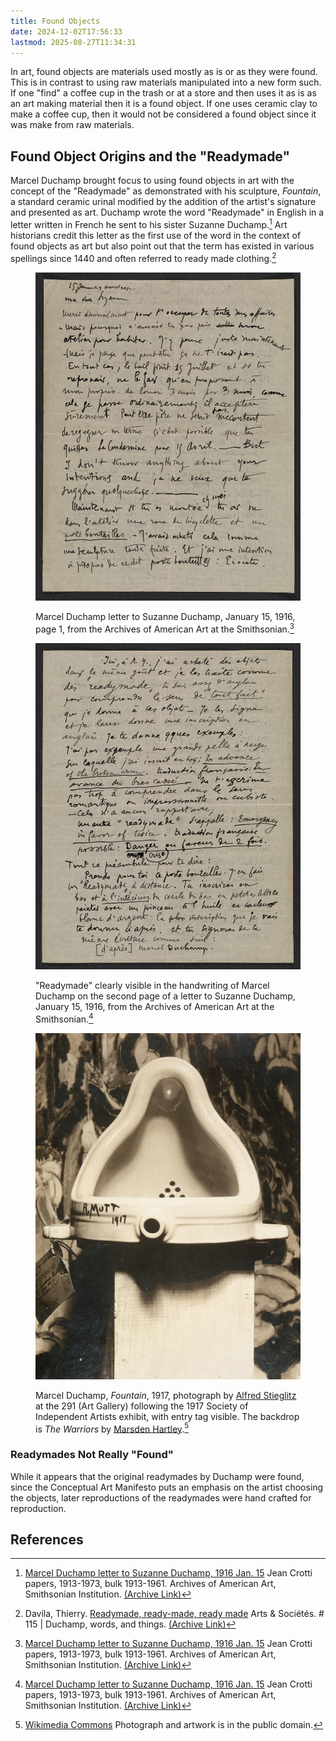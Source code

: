 ```yaml
---
title: Found Objects
date: 2024-12-02T17:56:33
lastmod: 2025-08-27T11:34:31
---
```


In art, found objects are materials used mostly as is or as they were found. This is in contrast to using raw materials manipulated into a new form such. If one "find" a coffee cup in the trash or at a store and then uses it as is as an art making material then it is a found object. If one uses ceramic clay to make a coffee cup, then it would not be considered a found object since it was make from raw materials.

## Found Object Origins and the "Readymade"

Marcel Duchamp brought focus to using found objects in art with the concept of the "Readymade" as demonstrated with his sculpture, _Fountain_, a standard ceramic urinal modified by the addition of the artist's signature and presented as art. Duchamp wrote the word "Readymade" in English in a letter written in French he sent to his sister Suzanne Duchamp.[^duchamp-letter] Art historians credit this letter as the first use of the word in the context of found objects as art but also point out that the term has existed in various spellings since 1440 and often referred to ready made clothing.[^readymade-history]

<div class="gallery-grid">
<figure>

[![Marcel Duchamp letter to Suzanne Duchamp page 1](./attachments/1916-01-15_Marcel-Duchamp-letter-to-Suzanne-Duchamp-page-1.jpg)](./attachments/1916-01-15_Marcel-Duchamp-letter-to-Suzanne-Duchamp-page-1.jpg)

<figcaption>

Marcel Duchamp letter to Suzanne Duchamp, January 15, 1916, page 1, from the Archives of American Art at the Smithsonian.[^duchamp-letter]

</figcaption>

</figure>

<figure>

[![Marcel Duchamp letter to Suzanne Duchamp page 2](./attachments/1916-01-15_Marcel-Duchamp-letter-to-Suzanne-Duchamp-page-2.jpg)](./attachments/1916-01-15_Marcel-Duchamp-letter-to-Suzanne-Duchamp-page-2.jpg)

<figcaption>

"Readymade" clearly visible in the handwriting of Marcel Duchamp on the second page of a letter to Suzanne Duchamp, January 15, 1916, from the Archives of American Art at the Smithsonian.[^duchamp-letter]

</figcaption>

</figure>

</div>

<figure>

[![Fountain by Marcel Duchamp 1917](./attachments/1917-Marcel-Duchamp_Fountain_photograph-by_Alfred-Stieglitz.jpg)](./attachments/1917-Marcel-Duchamp_Fountain_photograph-by_Alfred-Stieglitz.jpg)

<figcaption>

Marcel Duchamp, _Fountain_, 1917, photograph by [Alfred Stieglitz](https://en.wikipedia.org/wiki/Alfred_Stieglitz) at the 291 (Art Gallery) following the 1917 Society of Independent Artists exhibit, with entry tag visible. The backdrop is _The Warriors_ by [Marsden Hartley](https://en.wikipedia.org/wiki/Marsden_Hartley).[^duchamp-fountain]

</figcaption>

</figure>

### Readymades Not Really "Found"

While it appears that the original readymades by Duchamp were found, since the Conceptual Art Manifesto puts an emphasis on the artist choosing the objects, later reproductions of the readymades were hand crafted for reproduction.

## References

[^duchamp-fountain]: [Wikimedia Commons](https://commons.wikimedia.org/wiki/File:Marcel_Duchamp,_1917,_Fountain,_photograph_by_Alfred_Stieglitz.jpg) Photograph and artwork is in the public domain.
[^readymade-history]: Davila, Thierry. [Readymade, ready-made, ready made](https://www.sciencespo.fr/artsetsocietes/en/archives/4753) Arts & Sociétés. # 115 | Duchamp, words, and things. [(Archive Link)](https://web.archive.org/web/20240221082335/https://www.sciencespo.fr/artsetsocietes/en/archives/4753)
[^duchamp-letter]: [Marcel Duchamp letter to Suzanne Duchamp, 1916 Jan. 15](https://www.aaa.si.edu/collections/items/detail/marcel-duchamp-letter-to-suzanne-duchamp-15127) Jean Crotti papers, 1913-1973, bulk 1913-1961. Archives of American Art, Smithsonian Institution. [(Archive Link)](https://web.archive.org/web/20240724111119/https://www.aaa.si.edu/collections/items/detail/marcel-duchamp-letter-to-suzanne-duchamp-15127)
